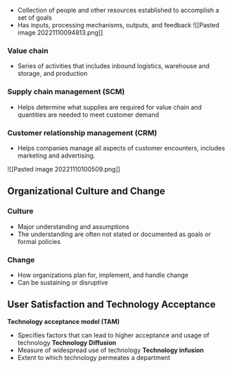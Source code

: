 - Collection of people and other resources established to accomplish a set of goals
-  Has inputs, processing mechanisms, outputs, and feedback
![[Pasted image 20221110094813.png]]

### Value chain
- Series of activities that includes  inbound logistics, warehouse and storage, and production

### Supply chain management (SCM)
- Helps determine what supplies are required for value chain and quantities are needed to meet customer demand

### Customer relationship management (CRM)
- Helps companies manage all aspects of customer encounters, includes marketing and advertising.


![[Pasted image 20221110100509.png]]

## Organizational Culture and Change

### Culture
- Major understanding and assumptions
- The understanding are often not stated or documented as goals or formal policies
### Change
- How organizations plan for, implement, and handle change
- Can be sustaining or disruptive

## User Satisfaction and Technology Acceptance

**Technology acceptance model (TAM)**
- Specifies factors that can lead to higher acceptance and usage of technology
**Technology Diffusion**
- Measure of widespread use of technology
**Technology infusion**
- Extent to which technology permeates a department

